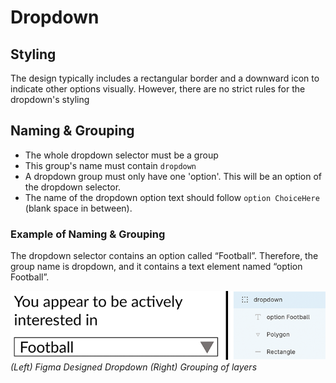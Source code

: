 # Dropdown 

## Styling
The design typically includes a rectangular border and a downward icon to indicate other options visually. However, there are no strict rules for the dropdown's styling

## Naming & Grouping
* The whole dropdown selector must be a group
* This group's name must contain `dropdown`
* A dropdown group must only have one 'option'. This will be an option of the dropdown selector.
* The name of the dropdown option text should follow `option ChoiceHere` (blank space in between).


### Example of Naming & Grouping
The dropdown selector contains an option called “Football”. Therefore, the group name is dropdown, and it contains a text element named “option Football”.

![image showing dropdown ui and grouping in figma](https://github.com/ImagineThisNHS/ImagineThisNHS.github.io/blob/master/guidelines/assets/dropdown/downdown%20fig%20combined.png?raw=true)
_(Left) Figma Designed Dropdown (Right) Grouping of layers_

